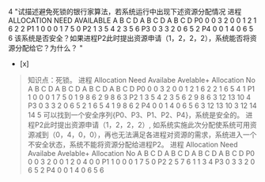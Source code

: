 4
"试描述避免死锁的银行家算法，若系统运行中出现下述资源分配情况 进程 ALLOCATION NEED AVAILABLE A B C D A B C D A
B C D P0 0 0 3 2 0 0 1 2 1 6 2 2 P1 1 0 0 0 1 7 5 0 P2 1 3 5 4 2 3 5 6 P3 0 3
3 2 0 6 5 2 P4 0 0 1 4 0 6 5 6
该系统是否安全？如果进程P2此时提出资源申请（1，2，2，2），系统能否将资源分配给它？为什么？ "
- [x]  

> 知识点：死锁。
> 进程 Allocation Need Availabe Avelable+ Allocation No A B C D A B C D A B C D A
> B C D P0 0 0 3 2 0 0 1 2 1 6 2 2 1 6 5 4 1 P1 1 0 0 0 1 7 5 0 1 9 8 6 2 9 8 6
> 3 P2 1 3 5 4 2 3 5 6 2 9 8 6 3 12 13 10 4 P3 0 3 3 2 0 6 5 2 1 6 5 4 1 9 8 6 2
> P4 0 0 1 4 0 6 5 6 3 12 13 10 3 12 14 14 5 可以找到一个安全序列{P0、P3、P1、P2、P4}，系统是安全的。
> 进程P2此时提出资源申请（1，2，2，2）,
> 如系统实施此次分配使系统可用资源减到（0，4，0，0），再也无法满足各进程对资源的需求，系统进入一个不安全状态，系统不能将资源分配给进程P2。 进程
> Allocation Need Availabe Avelable+ Allocation No A B C D A B C D A B C D A B C
> D P0 0 0 3 2 0 0 1 2 0 4 0 0 P1 1 0 0 0 1 7 5 0 P2 2 5 7 6 1 1 3 4 P3 0 3 3 2
> 0 6 5 2 P4 0 0 1 4 0 6 5 6
